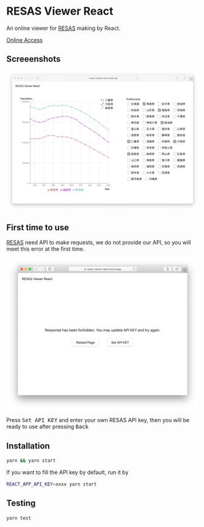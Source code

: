 # RESAS Viewer React

An online viewer for [RESAS](https://opendata.resas-portal.go.jp/) making by React.

[Online Access](https://resas-viewer-react.vercel.app)

## Screeenshots

![Main Page](./screenshots/main_page.png)

## First time to use

[RESAS](https://opendata.resas-portal.go.jp/) need API to make requests,
we do not provide our API, so you will meet this error at the first time.

![API failed](./screenshots/api_failed.png)

Press <kbd>Set API KEY</kbd> and enter your own RESAS API key,
then you will be ready to use after pressing <kbd>Back</kbd>

## Installation

```bash
yarn && yarn start
```

If you want to fill the API key by default, run it by

```bash
REACT_APP_API_KEY=xxxx yarn start
```

## Testing

```bash
yarn test
```
